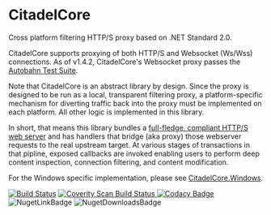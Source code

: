 # CitadelCore
Cross platform filtering HTTP/S proxy based on .NET Standard 2.0.

CitadelCore supports proxying of both HTTP/S and Websocket (Ws/Wss) connections. As of v1.4.2, CitadelCore's Websocket proxy passes the [Autobahn Test Suite](https://github.com/TechnikEmpire/CitadelCore/releases/download/v1.4.2/autobahn-testsuite-results.zip).

Note that CitadelCore is an abstract library by design. Since the proxy is designed to be run as a local, transparent filtering proxy, a platform-specific mechanism for diverting traffic back into the proxy must be implemented on each platform. All other logic is implemented in this library. 

In short, that means this library bundles a [full-fledge, compliant HTTP/S web server](https://github.com/aspnet/KestrelHttpServer) and has handlers that bridge (aka proxy) those webserver requests to the real upstream target. At various stages of transactions in that pipline, exposed callbacks are invoked enabling users to perform deep content inspection, connection filtering, and content modification.

For the Windows specific implementation, please see [CitadelCore.Windows](https://github.com/TechnikEmpire/CitadelCore.Windows).

[![Build Status](https://travis-ci.org/TechnikEmpire/CitadelCore.svg?branch=master)](https://travis-ci.org/TechnikEmpire/CitadelCore)
<a href="https://scan.coverity.com/projects/technikempire-citadelcore">
  <img alt="Coverity Scan Build Status"
       src="https://scan.coverity.com/projects/15514/badge.svg"/>
</a>
[![Codacy Badge](https://api.codacy.com/project/badge/Grade/79dbc8edcb3a413eafc84d0e506342e0)](https://www.codacy.com/app/TechnikEmpire/CitadelCore?utm_source=github.com&amp;utm_medium=referral&amp;utm_content=TechnikEmpire/CitadelCore&amp;utm_campaign=Badge_Grade)
![NugetLinkBadge](https://img.shields.io/nuget/v/CitadelCore.svg)
![NugetDownloadsBadge](https://img.shields.io/nuget/dt/CitadelCore.svg)  
